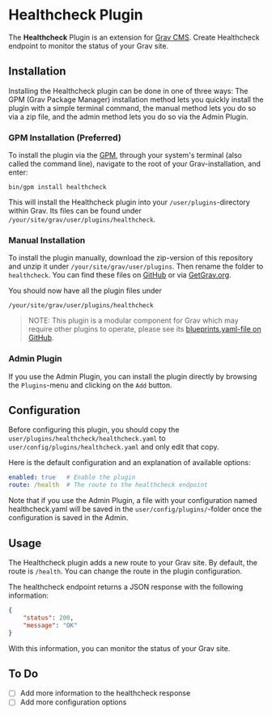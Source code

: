 # Healthcheck Plugin

The **Healthcheck** Plugin is an extension for [Grav CMS](https://github.com/getgrav/grav). Create Healthcheck endpoint to monitor the status of your Grav site.

## Installation

Installing the Healthcheck plugin can be done in one of three ways: The GPM (Grav Package Manager) installation method lets you quickly install the plugin with a simple terminal command, the manual method lets you do so via a zip file, and the admin method lets you do so via the Admin Plugin.

### GPM Installation (Preferred)

To install the plugin via the [GPM](https://learn.getgrav.org/cli-console/grav-cli-gpm), through your system's terminal (also called the command line), navigate to the root of your Grav-installation, and enter:

    bin/gpm install healthcheck

This will install the Healthcheck plugin into your `/user/plugins`-directory within Grav. Its files can be found under `/your/site/grav/user/plugins/healthcheck`.

### Manual Installation

To install the plugin manually, download the zip-version of this repository and unzip it under `/your/site/grav/user/plugins`. Then rename the folder to `healthcheck`. You can find these files on [GitHub](https://github.com/chraebsli/grav-plugin-healthcheck) or via [GetGrav.org](https://getgrav.org/downloads/plugins).

You should now have all the plugin files under

    /your/site/grav/user/plugins/healthcheck
	
> NOTE: This plugin is a modular component for Grav which may require other plugins to operate, please see its [blueprints.yaml-file on GitHub](https://github.com/chraebsli/grav-plugin-healthcheck/blob/main/blueprints.yaml).

### Admin Plugin

If you use the Admin Plugin, you can install the plugin directly by browsing the `Plugins`-menu and clicking on the `Add` button.

## Configuration

Before configuring this plugin, you should copy the `user/plugins/healthcheck/healthcheck.yaml` to `user/config/plugins/healthcheck.yaml` and only edit that copy.

Here is the default configuration and an explanation of available options:

```yaml
enabled: true   # Enable the plugin
route: /health  # The route to the healthcheck endpoint
```

Note that if you use the Admin Plugin, a file with your configuration named healthcheck.yaml will be saved in the `user/config/plugins/`-folder once the configuration is saved in the Admin.

## Usage

The Healthcheck plugin adds a new route to your Grav site. By default, the route is `/health`. You can change the route in the plugin configuration.

The healthcheck endpoint returns a JSON response with the following information:

```json
{
    "status": 200,
    "message": "OK"
}
```

With this information, you can monitor the status of your Grav site.

## To Do

- [ ] Add more information to the healthcheck response
- [ ] Add more configuration options
